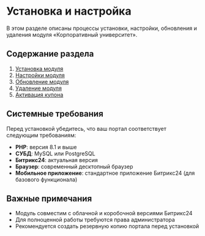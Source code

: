 # Установка и настройка

В этом разделе описаны процессы установки, настройки, обновления и удаления модуля «Корпоративный университет».

## Содержание раздела

1. [Установка модуля](installation.md)
2. [Настройки модуля](settings.md)
3. [Обновление модуля](update.md)
4. [Удаление модуля](uninstall.md)
5. [Активация купона](activation.md)

## Системные требования

Перед установкой убедитесь, что ваш портал соответствует следующим требованиям:

- **PHP**: версия 8.1 и выше
- **СУБД**: MySQL или PostgreSQL
- **Битрикс24**: актуальная версия
- **Браузер**: современный десктопный браузер
- **Мобильное приложение**: стандартное приложение Битрикс24 (для базового функционала)

## Важные примечания

- Модуль совместим с облачной и коробочной версиями Битрикс24
- Для полноценной работы требуются права администратора
- Рекомендуется создать резервную копию портала перед установкой 
